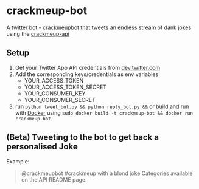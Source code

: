 # crackmeup-bot

A twitter bot - [crackmeupbot](https://twitter.com/crackmeupbot) that tweets an endless stream of dank jokes using the [crackmeup-api](https://github.com/bholagabbar/crackmeup-api)

## Setup

1. Get your Twitter App API credentials from [dev.twitter.com](https://dev.twitter.com)
2. Add the corresponding keys/credentials as env variables
    * YOUR_ACCESS_TOKEN
    * YOUR_ACCESS_TOKEN_SECRET
    * YOUR_CONSUMER_KEY
    * YOUR_CONSUMER_SECRET
3. run `python tweet_bot.py && python reply_bot.py &&` or build and run with [Docker](https://docker.com) using `sudo docker build -t crackmeup-bot && docker run crackmeup-bot`

## (Beta) Tweeting to the bot to get back a personalised Joke

Example:
> @crackmeupbot #crackmeup with a blond joke
Categories available on the API README page.
